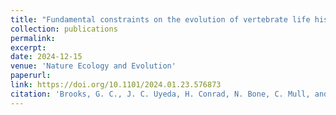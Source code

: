```yaml
---
title: "Fundamental constraints on the evolution of vertebrate life histories"
collection: publications
permalink: 
excerpt:
date: 2024-12-15
venue: 'Nature Ecology and Evolution'
paperurl:
link: https://doi.org/10.1101/2024.01.23.576873
citation: 'Brooks, G. C., J. C. Uyeda, H. Conrad, N. Bone, C. Mull, and H. K. Kindsvater. 2024. Fundamental constraints on the evolution of vertebrate life histories. <i>in review</i>'
---
```

